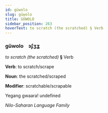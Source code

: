 ```yaml
---
id: güwolo
slug: güwolo
title: GÜWOLO
sidebar_position: 263
hoverText: to scratch (the scratched) § Verb
---
```


### güwolo&emsp;<span kind="abugida">ꜿʄʒʓ</span>

*to scratch (the scratched)* **§** Verb

**Verb**: to scratch/scrape

**Noun**: the scratched/scraped

**Modifier**: scratchable/scrapable

Yegang gwaaraǃ undefined

*Nilo-Saharan Language Family*